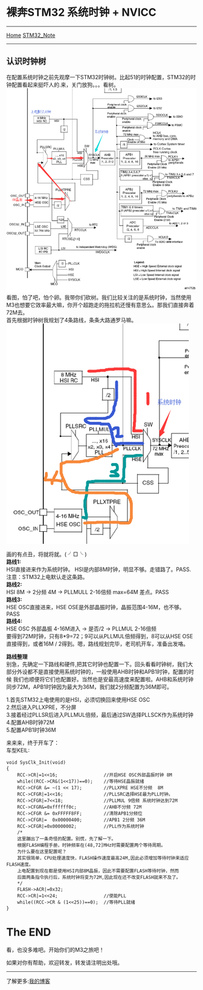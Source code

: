 # 裸奔STM32 系统时钟 + NVICC


******   
[Home](https://skeyzero.github.io/)     [STM32_Note](https://skeyzero.github.io/)   
******

## 认识时钟树  
在配置系统时钟之前先观摩一下STM32时钟树。比起51的时钟配置，STM32的时钟配置看起来挺吓人的.来，关门放狗。。。看树。 
![image](./img/1.png)  
看图，怕了吧，怕个卵。我带你们砍树。我们比较关注的是系统时钟，当然使用M3也想要它效率最大嘛，你开个超跑走的拖拉机还慢有意思么。那我们直接奔着72M去。  
首先根据时钟树我规划了4条路线，条条大路通罗马嘛。   
![image](./img/2.png)    

画的有点丑，将就将就。( ╯□╰ )   
**路线1:**  
HSI直接进来作为系统时钟。
HSI是内部8M时钟，明显不够。走错路了。PASS.   
注意：STM32上电默认走这条路。   
**路线2:**   
HSI 8M -> 2分频 4M -> PLLMULL 2-16倍频 max=64M   差点。PASS    
**路线3:**    
HSE OSC直接进来，HSE OSE是外部晶振时钟，晶振范围4-16M，也不够。   PASS   
**路线4:**     
HSE OSC 外部晶振 4-16M进入 -> 是否/2 -> PLLMUL 2-16倍频   
要得到72M时钟，只有8*9=72；9可以从PLLMUL倍频得到，8可以从HSE OSE直接得到，或者16M / 2得到。嗯，路线规划完毕，老司机开车，准备出发咯。

**路线整理**    
别急，先确定一下路线和硬件,把其它时钟也配置一下。回头看看时钟树，我们大部分外设都不是直接使用系统时钟的，一般使用AHB时钟和APB1时钟，配置的时候
我们也顺便将它们也配置好。当然也是安最高速度来配置啦。AHB和系统时钟同步72M，APB1时钟因为最大为36M，我们就2分频配置为36M即可。

1.首先STM32上电使用的是HSI，必须切换回来使用HSE OSC   
2.然后进入PLLXPRE，不分屏   
3.接着经过PLLSR后进入PLLMUL倍频，最后通过SW选择PLLSCK作为系统时钟    
4.配置AHB时钟72M    
5.配置APB1时钟36M    

来来来，终于开车了：    
车型KEIL:   

	void SysClk_Init(void)
	{
		RCC->CR|=1<<16;					//开启HSE OSC外部晶振时钟 8M
		while((RCC->CR&(1<<17))==0);	//等待HSE晶振就绪
		RCC->CFGR &= ~(1 << 17);		//PLLXPRE HSE不分频  8M
		RCC->CFGR|=1<<16;				//PLLSRC选择HSE最为PLL时钟。		
		RCC->CFGR|=7<<18;				//PLLMUL 9倍频 系统时钟达到72M
		RCC->CFGR&=0xffffff0c;			//AHB不分频 72M
		RCC->CFGR &= 0xFFFFF8FF;		//清除APB1分频位
		RCC->CFGR|=  0x00000400;		//APB1 2分频 36M
		RCC->CFGR|=0x00000002;			//PLL作为系统时钟
		/*
		这里蹦出了一条奇怪的配置。别慌，先了解一下。
		根据FLASH编程手册，时钟频率在(48,72]MHz时需要配置两个等待周期。
		为什么要在这里配置呢？
		其实很简单，CPU处理速度快，FLASH操作速度最高24M,因此必须增加等待时钟来适应FLASH速度。
		上电配置到现在都是使用HSI内部8M晶振，因此不需要配置FLASH等待时钟，然而
		后面两条指令执行后，系统时钟将变为72M,因此现在还不改变FLASH就来不及了。
		*/
		FLASH->ACR|=0x32;			
		RCC->CR|=1<<24;					//使能PLL
		while((RCC->CR & (1<<25))==0);	//等待PLL就绪
	}
	
	
# The END 

看，也没多难吧。开始你们的M3之旅吧！   

如果对你有帮助，欢迎转发，转发请注明出处哦。     
******   
了解更多:[我的博客](https://skeyzero.github.io/)

	
	
	
	
